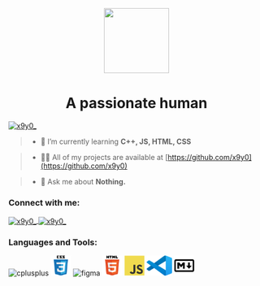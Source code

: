 <p align="center">
  <img src="./img/¥$.png" height="128px" width="128px" />
</p>

<h1 align="center">
  A passionate human
</h1>

<p align="left"> 
  <a href="https://twitter.com/x9y0_" target="blank">
    <img src="https://img.shields.io/twitter/follow/x9y0_?logo=twitter&style=for-the-badge" 
         alt="x9y0_" 
    />
  </a>
</p>

> - 🌱 I’m currently learning **C++, JS, HTML, CSS**

> - 👨‍💻 All of my projects are available at [https://github.com/x9y0](https://github.com/x9y0)

> - 💬 Ask me about **Nothing.**

### Connect with me:

  <p align="left">
    <a href="https://twitter.com/x9y0_" target="blank">
      <img 
        align="center" 
        src="https://raw.githubusercontent.com/x9y0/devicon/master/icons/twitter/logo.svg"
        alt="x9y0_" 
        height="35"
        width="45"
      />
    </a>

  <a href="https://instagram.com/x9y0_" target="blank">
    <img 
      align="center" 
      src="https://raw.githubusercontent.com/rahuldkjain/github-profile-readme-generator/master/src/images/icons/Social/instagram.svg" 
      alt="x9y0_" 
      height="30" 
      width="40" 
    />
  </a>
</p>

### Languages and Tools:

  <p align="left">
    <img
      src="https://raw.githubusercontent.com/x9y0/devicon/master/icons/cplusplus/cplusplus-original.svg"
      alt="cplusplus"
      width="40"
      height="40"
    />
    <img
      src="https://raw.githubusercontent.com/devicons/devicon/master/icons/css3/css3-original-wordmark.svg"
      alt="css"
      width="40"
      height="40"
    />
    <img
      src="https://www.vectorlogo.zone/logos/figma/figma-icon.svg"
      alt="figma"
      width="40"
      height="40"
    />
    <img
      src="https://raw.githubusercontent.com/devicons/devicon/master/icons/html5/html5-original-wordmark.svg"
      alt="html5"
      width="40"
      height="40"
    />
    <img
      src="https://raw.githubusercontent.com/devicons/devicon/master/icons/javascript/javascript-original.svg"
      alt="javascript"
      width="40"
      height="40"
    />
    <img
      src="https://raw.githubusercontent.com/devicons/devicon/master/icons/vscode/vscode-original.svg"
      alt="vscode"
      width="50"
      height="40"
    />
    <img
      src="https://raw.githubusercontent.com/devicons/devicon/master/icons/markdown/markdown-original.svg"
      alt="markdown"
      width="40"
      height="40"
    />
  </p>
